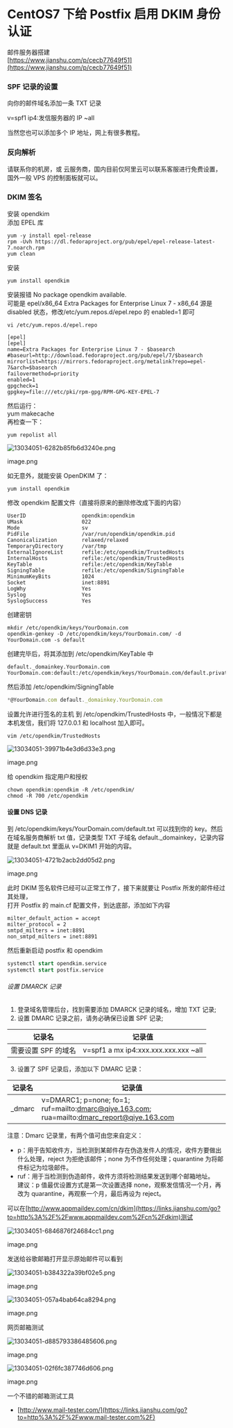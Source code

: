 
# CentOS7 下给 Postfix 启用 DKIM 身份认证

邮件服务器搭建  
[https://www.jianshu.com/p/cecb77649f51](https://www.jianshu.com/p/cecb77649f51)

### SPF 记录的设置

向你的邮件域名添加一条 TXT 记录

v=spf1 ip4:发信服务器的 IP ~all

当然您也可以添加多个 IP 地址，网上有很多教程。

### 反向解析

请联系你的机房，或 云服务商，国内目前仅阿里云可以联系客服进行免费设置，国外一般 VPS 的控制面板就可以。

### DKIM 签名

安装 opendkim  
添加 EPEL 库

```http
yum -y install epel-release
rpm -Uvh https://dl.fedoraproject.org/pub/epel/epel-release-latest-7.noarch.rpm
yum clean
```

安装

```undefined
yum install opendkim
```

安装报错 No package opendkim available.  
可能是 epel/x86\_64 Extra Packages for Enterprise Linux 7 - x86\_64 源是 disabled 状态，修改/etc/yum.repos.d/epel.repo 的 enabled=1 即可

```http
vi /etc/yum.repos.d/epel.repo

[epel]
[epel]
name=Extra Packages for Enterprise Linux 7 - $basearch
#baseurl=http://download.fedoraproject.org/pub/epel/7/$basearch
mirrorlist=https://mirrors.fedoraproject.org/metalink?repo=epel-7&arch=$basearch
failovermethod=priority
enabled=1
gpgcheck=1
gpgkey=file:///etc/pki/rpm-gpg/RPM-GPG-KEY-EPEL-7
```

然后运行：  
yum makecache  
再检查一下：

```less
yum repolist all
```

![13034051-6282b85fb6d3240e.png](assets/1700819932-375abe23f61b2d15c09cb5506415ff0f.png)

image.png

  

如无意外，就能安装 OpenDKIM 了：

```undefined
yum install opendkim
```

修改 opendkim 配置文件（直接将原来的删除修改成下面的内容）

```http
UserID                  opendkim:opendkim
UMask                   022
Mode                    sv
PidFile                 /var/run/opendkim/opendkim.pid
Canonicalization        relaxed/relaxed
TemporaryDirectory      /var/tmp
ExternalIgnoreList      refile:/etc/opendkim/TrustedHosts
InternalHosts           refile:/etc/opendkim/TrustedHosts
KeyTable                refile:/etc/opendkim/KeyTable
SigningTable            refile:/etc/opendkim/SigningTable
MinimumKeyBits          1024
Socket                  inet:8891
LogWhy                  Yes
Syslog                  Yes
SyslogSuccess           Yes
```

创建密钥

```http
mkdir /etc/opendkim/keys/YourDomain.com
opendkim-genkey -D /etc/opendkim/keys/YourDomain.com/ -d YourDomain.com -s default
```

创建完毕后，将其添加到 /etc/opendkim/KeyTable 中

```http
default._domainkey.YourDomain.com YourDomain.com:default:/etc/opendkim/keys/YourDomain.com/default.private
```

然后添加 /etc/opendkim/SigningTable

```typescript
*@YourDomain.com default._domainkey.YourDomain.com
```

设置允许进行签名的主机 到 /etc/opendkim/TrustedHosts 中，一般情况下都是本机发信，我们将 127.0.0.1 和 localhost 加入即可。

```http
vim /etc/opendkim/TrustedHosts
```

![13034051-39971b4e3d6d33e3.png](assets/1700819932-e2024fe8025fbe39d76d03b267413075.png)

image.png

  

给 opendkim 指定用户和授权

```http
chown opendkim:opendkim -R /etc/opendkim/
chmod -R 700 /etc/opendkim
```

#### 设置 DNS 记录

到 /etc/opendkim/keys/YourDomain.com/default.txt 可以找到你的 key。然后在域名服务商解析 txt 值，记录类型 TXT 子域名 default.\_domainkey，记录内容就是 default.txt 里面从 v=DKIM1 开始的内容。

  

![13034051-4721b2acb2dd05d2.png](assets/1700819932-2d055e5d9fc1245ae0c54277b7c585f0.png)

image.png

  

此时 DKIM 签名软件已经可以正常工作了，接下来就要让 Postfix 所发的邮件经过其处理，  
打开 Postfix 的 main.cf 配置文件，到达底部，添加如下内容

```http
milter_default_action = accept
milter_protocol = 2
smtpd_milters = inet:8891
non_smtpd_milters = inet:8891
```

然后重新启动 postfix 和 opendkim

```sql
systemctl start opendkim.service
systemctl start postfix.service
```

###### 设置 DMARCK 记录

1.  登录域名管理后台，找到需要添加 DMARCK 记录的域名，增加 TXT 记录;
2.  设置 DMARC 记录之前，请务必确保已设置 SPF 记录;

| 记录名 | 记录值 |
| --- | --- |
| 需要设置 SPF 的域名 | v=spf1 a mx ip4:xxx.xxx.xxx.xxx ~all |

3.  设置了 SPF 记录后，添加以下 DMARC 记录：

| 记录名 | 记录值 |
| --- | --- |
| \_dmarc | v=DMARC1; p=none; fo=1; ruf=mailto:[dmarc@qiye.163.com](https://links.jianshu.com/go?to=mailto%3Admarc%40qiye.163.com); rua=mailto:[dmarc\_report@qiye.163.com](https://links.jianshu.com/go?to=mailto%3Admarc_report%40qiye.163.com) |

注意：Dmarc 记录里，有两个值可由您来自定义：

-   p：用于告知收件方，当检测到某邮件存在伪造发件人的情况，收件方要做出什么处理，reject 为拒绝该邮件；none 为不作任何处理；quarantine 为将邮件标记为垃圾邮件。
-   ruf：用于当检测到伪造邮件，收件方须将检测结果发送到哪个邮箱地址。  
    建议：p 值最优设置方式是第一次设置选择 none，观察发信情况一个月，再改为 quarantine，再观察一个月，最后再设为 reject。

可以在[http://www.appmaildev.com/cn/dkim](https://links.jianshu.com/go?to=http%3A%2F%2Fwww.appmaildev.com%2Fcn%2Fdkim)测试  

![13034051-6846876f24684cc1.png](assets/1700819932-d3cb847879ea06405275bae8ffd6fa67.png)

image.png

发送给谷歌邮箱打开显示原始邮件可以看到

  

![13034051-b384322a39bf02e5.png](assets/1700819932-0e1a8485872184e5f24c219197a7a9de.png)

image.png

  

![13034051-057a4bab64ca8294.png](assets/1700819932-07f83398ae20ab2faec64209f4f7093a.png)

image.png

  

网页邮箱测试

  

![13034051-d885793386485606.png](assets/1700819932-a63661a0c26366c179a67c0ad49f4971.png)

image.png

  

![13034051-02f6fc387746d606.png](assets/1700819932-5710f5b988d60fccd4f2f4760199cba2.png)

image.png

一个不错的邮箱测试工具

-   [http://www.mail-tester.com/](https://links.jianshu.com/go?to=http%3A%2F%2Fwww.mail-tester.com%2F)
